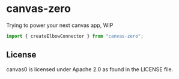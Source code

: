 # canvas-zero

Trying to power your next canvas app, WIP

```ts
import { createElbowConnector } from "canvas-zero";
```

## License

canvas0 is licensed under Apache 2.0 as found in the LICENSE file.
